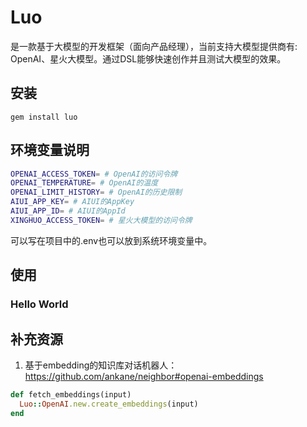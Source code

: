 # Luo
是一款基于大模型的开发框架（面向产品经理），当前支持大模型提供商有: OpenAI、星火大模型。通过DSL能够快速创作并且测试大模型的效果。

## 安装
```
gem install luo
```

## 环境变量说明
```Bash
OPENAI_ACCESS_TOKEN= # OpenAI的访问令牌
OPENAI_TEMPERATURE= # OpenAI的温度
OPENAI_LIMIT_HISTORY= # OpenAI的历史限制
AIUI_APP_KEY= # AIUI的AppKey
AIUI_APP_ID= # AIUI的AppId
XINGHUO_ACCESS_TOKEN= # 星火大模型的访问令牌
```
可以写在项目中的.env也可以放到系统环境变量中。

## 使用

### Hello World


## 补充资源
1. 基于embedding的知识库对话机器人：https://github.com/ankane/neighbor#openai-embeddings
```ruby
def fetch_embeddings(input)
  Luo::OpenAI.new.create_embeddings(input)
end
```